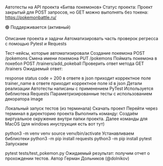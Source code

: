Автотесты на API проекта «Битва покемонов»
Статус проекта: Проект закрытый для POST запросов, но GET можно выполнять без токена: https://pokemonbattle.ru/

🟢 Поддерживается (активный)

Описание проекта и задачи
Автоматизировать часть проверок регресса с помощью Pytest и Requests

Тест-кейсы, которые автоматизировали
Создание покемона POST /pokemons
Смена имени покемона PUT /pokemons
Поймать покемона в покебол POST /trainers/add_pokeball
Проверить ответ метода GET /trainers
Ожидаемый ответ:

response status code = 200
в ответе в json приходит корректное поле trainer_name
в ответе приходит корректное поле id в json
Детали реализации
Автотесты написаны с применением PyTest
Используется библиотека Requests
Параметризированные тесты с использованием декоратора
image

Локальный запуск тестов (из терминала)
Скачать проект
Перейти через терминал в директорию проекта
Выполнить команду:
Создаём виртуальное окружение внутри папки проекта. Далее команды для MacOS (для windows инуструкция есть вот тут)

python3 -m venv venv
source venv/bin/activate
Устанавливаем библиотеки
python3 -m pip install requests
python3 -m pip install pytest
Запускаем

pytest tests/test_pokemon.py
Ожидаемый результат: получим отчет о прохождении тестов.
Автор
Герман Дольников (@dolnikov)
